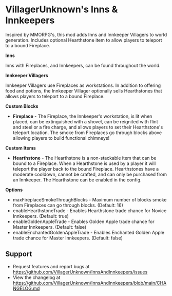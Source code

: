 # VillagerUnknown's Inns & Innkeepers

Inspired by MMORPG's, this mod adds Inns and Innkeeper Villagers to world generation. 
Includes optional Hearthstone item to allow players to teleport to a bound Fireplace.

**Inns**

Inns with Fireplaces, and Innkeepers, can be found throughout the world.

**Innkeeper Villagers**

Innkeeper Villagers use Fireplaces as workstations. 
In addition to offering food and potions, the Innkeeper Villager optionally sells Hearthstones that allows players to teleport to a bound Fireplace. 

**Custom Blocks**

* **Fireplace** - The Fireplace, the Innkeeper's workstation, is lit when placed, 
can be extinguished with a shovel, can be reignited with flint and steel or a fire charge, 
and allows players to set their Hearthstone's teleport location. 
The smoke from Fireplaces go through blocks above allowing players to build functional chimneys!

**Custom Items**

* **Hearthstone** - The Hearthstone is a non-stackable item that can be bound to a Fireplace. 
When a Hearthstone is used by a player it will teleport the player back to the bound Fireplace. 
Hearthstones have a moderate cooldown, cannot be crafted, and can only be purchased from an Innkeeper. 
The Hearthstone can be enabled in the config.

**Options**

* maxFireplaceSmokeThroughBlocks - Maximum number of blocks smoke from Fireplaces can go through blocks. (Default: 16)
* enableHearthstoneTrade - Enables Hearthstone trade chance for Novice Innkeepers. (Default: true)
* enableGoldenAppleTrade - Enables Golden Apple trade chance for Master Innkeepers. (Default: false)
* enableEnchantedGoldenAppleTrade - Enables Enchanted Golden Apple trade chance for Master Innkeepers. (Default: false)

## Support

* Request features and report bugs at https://github.com/VillagerUnknown/InnsAndInnkeepers/issues
* View the changelog at https://github.com/VillagerUnknown/InnsAndInnkeepers/blob/main/CHANGELOG.md